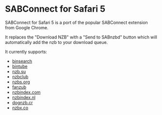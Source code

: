 SABConnect for Safari 5
=====================

SABConnect for Safari 5 is a port of the popular SABConnect extension from Google Chrome.

It replaces the "Download NZB" with a "Send to SABnzbd" button which will automatically add the nzb to your download queue.

It currently supports:

- [binsearch](http://www.binsearch.info)
- [bintube](http://www.bintube.com)
- [nzb.su](http://www.nzb.su)
- [nzbclub](http://www.nzbclub.com)
- [nzbs.org](https://www.nzbs.org)
- [fanzub](http://fanzub.com)
- [nzbindex.com](http://nzbindex.com)
- [nzbindex.nl](http://nzbindex.nl)
- [dognzb.cr](https://dognzb.cr)
- [nzbx.co](https://nzbx.co)